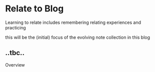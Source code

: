# Relate to Blog

Learning to relate includes remembering relating experiences and practicing 

this will be the (initial) focus of the evolving note collection in this blog

..tbc..
---------------------------------

Overview

```{tableofcontents}
```
